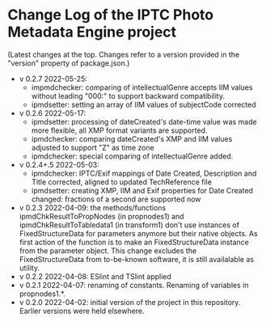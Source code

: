 # Change Log of the IPTC Photo Metadata Engine project

(Latest changes at the top. Changes refer to a version provided in the "version" property of package.json.)

* v 0.2.7 2022-05-25:
  * impmdchecker: comparing of intellectualGenre accepts IIM values without leading "000:" to support backward compatibility.
  * ipmdsetter: setting an array of IIM values of subjectCode corrected 
* v 0.2.6 2022-05-17:
  * ipmdsetter: processing of dateCreated's date-time value was made more flexible, all XMP format variants are supported. 
  * ipmdchecker: comparing dateCreated's XMP and IIM values adjusted to support "Z" as time zone
  * ipmdchecker: special comparing of intellectualGenre added. 
* v 0.2.4+.5 2022-05-03: 
  * ipmdchecker: IPTC/Exif mappings of Date Created, Description and Title corrected, aligned to updated TechReference file
  * ipmdsetter: creating XMP, IIM and Exif properties for Date Created changed: fractions of a second are supported now
* v 0.2.3 2022-04-09: the methods/functions ipmdChkResultToPropNodes (in propnodes1) and ipmdChkResultToTabledata1 (in transform1) don't use instances of FixedStructureData for parameters anymore but their native objects. As first action of the function is to make an FixedStructureData instance from the parameter object. This change excludes the FixedStructureData from to-be-known software, it is still availalable as utility.
* v 0.2.2 2022-04-08: ESlint and TSlint applied
* v 0.2.1 2022-04-07: renaming of constants. Renaming of variables in propnodes1.*.
* v 0.2.0 2022-04-02: initial version of the project in this repository. Earlier versions were held elsewhere.
